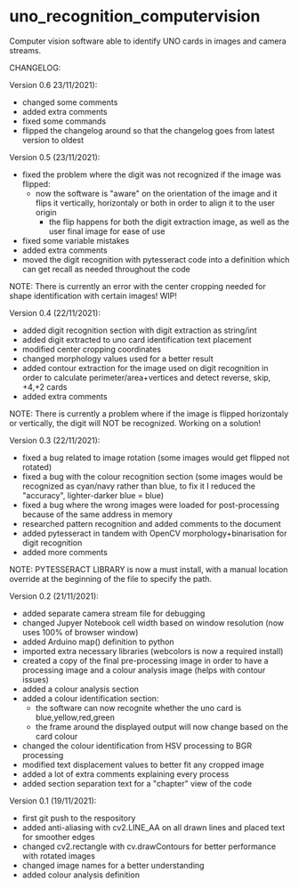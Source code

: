 # uno_recognition_computervision
Computer vision software able to identify UNO cards in images and camera streams.

CHANGELOG:

Version 0.6 23/11/2021):
- changed some comments
- added extra comments
- fixed some commands
- flipped the changelog around so that the changelog goes from latest version to oldest

Version 0.5 (23/11/2021):
- fixed the problem where the digit was not recognized if the image was flipped:
	- now the software is "aware" on the orientation of the image and it flips it vertically, horizontaly or both in order to align it to the user origin
		- the flip happens for both the digit extraction image, as well as the user final image for ease of use
- fixed some variable mistakes
- added extra comments
- moved the digit recognition with pytesseract code into a definition which can get recall as needed throughout the code

NOTE: There is currently an error with the center cropping needed for shape identification with certain images! WIP!

Version 0.4 (22/11/2021):
- added digit recognition section with digit extraction as string/int 
- added digit extracted to uno card identification text placement
- modified center cropping coordinates
- changed morphology values used for a better result
- added contour extraction for the image used on digit recognition in order to calculate perimeter/area+vertices and detect reverse, skip, +4,+2 cards
- added extra comments

NOTE: There is currently a problem where if the image is flipped horizontaly or vertically, the digit will NOT be recognized. Working on a solution!

Version 0.3 (22/11/2021):
- fixed a bug related to image rotation (some images would get flipped not rotated)
- fixed a bug with the colour recognition section (some images would be recognized as cyan/navy rather than blue, to fix it I reduced the "accuracy", lighter-darker blue = blue)
- fixed a bug where the wrong images were loaded for post-processing because of the same address in memory
- researched pattern recognition and added comments to the document
- added pytesseract in tandem with OpenCV morphology+binarisation for digit recognition
- added more comments

NOTE: PYTESSERACT LIBRARY is now a must install, with a manual location override at the beginning of the file to specify the path.

Version 0.2 (21/11/2021):
- added separate camera stream file for debugging
- changed Jupyer Notebook cell width based on window resolution (now uses 100% of browser window)
- added Arduino map() definition to python
- imported extra necessary libraries (webcolors is now a required install)
- created a copy of the final pre-processing image in order to have a processing image and a colour analysis image (helps with contour issues)
- added a colour analysis section
- added a colour identification section:
	- the software can now recognite whether the uno card is blue,yellow,red,green
	- the frame around the displayed output will now change based on the card colour
- changed the colour identification from HSV processing to BGR processing
- modified text displacement values to better fit any cropped image
- added a lot of extra comments explaining every process
- added section separation text for a "chapter" view of the code


Version 0.1 (19/11/2021):
- first git push to the respository
- added anti-aliasing with cv2.LINE_AA on all drawn lines and placed text for smoother edges
- changed cv2.rectangle with cv.drawContours for better performance with rotated images
- changed image names for a better understanding
- added colour analysis definition 






